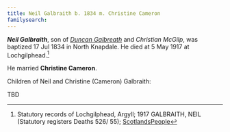 ```yaml
---
title: Neil Galbraith b. 1834 m. Christine Cameron
familysearch:
---
```

***Neil Galbraith***, son of *[Duncan Galbreath](galbreath-duncan-1793-mcgilp.md)* and *Christian McGilp*,
was baptized 17 Jul 1834 in North Knapdale.  He died at 5 May 1917 at Lochgilphead.[^death]

He married **Christine Cameron**.

Children of Neil and Christine (Cameron) Galbraith:

TBD


[^death]: Statutory records of Lochgilphead, Argyll; 1917 GALBRAITH, NEIL (Statutory registers Deaths 526/ 55); [ScotlandsPeople](https://www.scotlandspeople.gov.uk/view-image/nrs_stat_deaths/7065575)


